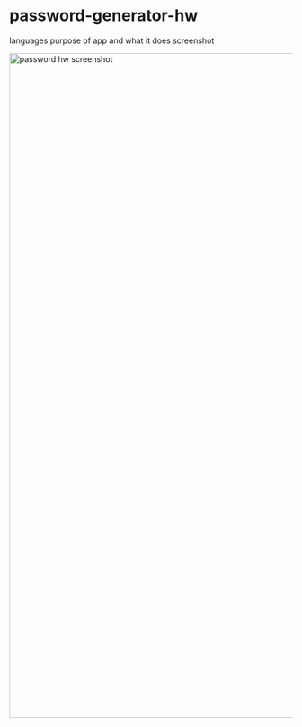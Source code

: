 # password-generator-hw



languages
purpose of app and what it does 
screenshot



<img width="1182" alt="password hw screenshot" src="https://user-images.githubusercontent.com/57017788/72667825-e3cb3800-39ed-11ea-9e9f-18fee6fc36be.png">

